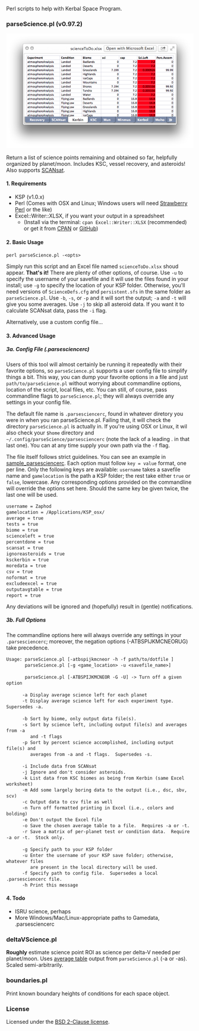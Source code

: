 Perl scripts to help with Kerbal Space Program.


### parseScience.pl (v0.97.2)
![Kerbin science](./img/kerbin.png)

Return a list of science points remaining and obtained so far, helpfully organized by planet/moon. Includes KSC, vessel recovery, and asteroids!  Also supports [SCANsat](https://github.com/S-C-A-N/SCANsat).

#### 1. Requirements
- KSP (v1.0.x)
- Perl (Comes with OSX and Linux; Windows users will need [Strawberry Perl](http://strawberryperl.com/) or the like)
- Excel::Writer::XLSX, if you want your output in a spreadsheet
    -  (Install via the terminal: `cpan Excel::Writer::XLSX` (recommended) or get it from [CPAN](http://search.cpan.org/~jmcnamara/Excel-Writer-XLSX-0.78/lib/Excel/Writer/XLSX.pm) or [GitHub](https://github.com/jmcnamara/excel-writer-xlsx))

#### 2. Basic Usage
````shell
perl parseScience.pl -<opts>
````

Simply run this script and an Excel file named `scienceToDo.xlsx` shoud appear.  **That's it!**  There are plenty of other options, of course.  Use `-u` to specify the username of your savefile and it will use the files found in your install; use `-g` to specify the location of your KSP folder.  Otherwise, you'll need versions of `ScienceDefs.cfg` and `persistent.sfs` in the same folder as `parseScience.pl`.  Use `-b`, `-s`, or `-p` and it will sort the output; `-a` and `-t` will give you some averages.  Use `-j` to skip all asteroid data.  If you want it to calculate SCANsat data, pass the `-i` flag.

Alternatively, use a custom config file...

#### 3. Advanced Usage
##### 3a. Config File (.parsesciencerc)
Users of this tool will almost certainly be running it repeatedly with their favorite options, so `parseScience.pl` supports a user config file to simplify things a bit.  This way, you can dump your favorite options in a file and just `path/to/parseScience.pl` without worrying about commandline options, location of the script, local files, etc.  You can still, of course, pass commandline flags to `parseScience.pl`; they will always override any settings in your config file.

The default file name is `.parsesciencerc`, found in whatever diretory you were in when you ran parseScience.pl.  Failing that, it will check the directory `parseScience.pl` is actually in.  If you're using OSX or Linux, it wil also check your `$home` directory and `~/.config/parseScience/parsesciencerc` (note the lack of a leading . in that last one).  You can at any time supply your own path via the `-f` flag.

The file itself follows strict guidelines.  You can see an example in [sample_parsesciencerc](./sample_parsesciencerc).  Each option must follow `key = value` format, one per line.  Only the following keys are available: `username` takes a savefile name and `gamelocation` is the path a KSP folder; the rest take either `true` or `false`, lowercase.  Any corresponding options provided on the commandline will override the options set here.  Should the same key be given twice, the last one will be used.

````shell
username = Zaphod
gamelocation = /Applications/KSP_osx/
average = true
tests = true
biome = true
scienceleft = true
percentdone = true
scansat = true
ignoreasteroids = true
ksckerbin = true
moredata = true
csv = true
noformat = true
excludeexcel = true
outputavgtable = true
report = true
````
Any deviations will be ignored and (hopefully) result in (gentle) notifications.

##### 3b. Full Options
The commandline options here will always override any settings in your `.parsesciencerc`; moreover, the negation options (-ATBSPIJKMCNEORUG) take precedence.
````
Usage: parseScience.pl [-atbspijkmcneor -h -f path/to/dotfile ]
       parseScience.pl [-g <game_location> -u <savefile_name>]

       parseScience.pl [-ATBSPIJKMCNEOR -G -U] -> Turn off a given option

      -a Display average science left for each planet
      -t Display average science left for each experiment type.  Supersedes -a.

      -b Sort by biome, only output data file(s).
      -s Sort by science left, including output file(s) and averages from -a
         and -t flags
      -p Sort by percent science accomplished, including output file(s) and
         averages from -a and -t flags.  Supersedes -s.

      -i Include data from SCANsat
      -j Ignore and don't consider asteroids.
      -k List data from KSC biomes as being from Kerbin (same Excel worksheet)
      -m Add some largely boring data to the output (i.e., dsc, sbv, scv)
      -c Output data to csv file as well
      -n Turn off formatted printing in Excel (i.e., colors and bolding)
      -e Don't output the Excel file
      -o Save the chosen average table to a file.  Requires -a or -t.
      -r Save a matrix of per-planet test or condition data.  Require -a or -t.  Stock only.

      -g Specify path to your KSP folder
      -u Enter the username of your KSP save folder; otherwise, whatever files
         are present in the local directory will be used.
      -f Specify path to config file.  Supersedes a local .parsesciencerc file.
      -h Print this message
````

#### 4. Todo
- ISRU science, perhaps
- More Windows/Mac/Linux-appropriate paths to Gamedata, .parsesciencerc

### deltaVScience.pl
**Roughly** estimate science point ROI as science per delta-V needed per planet/moon.  Uses [average table](./average_table.txt) output from `parseScience.pl` (-a or -as).  Scaled semi-arbitrarily.

### boundaries.pl
Print known boundary heights of conditions for each space object.

### License
Licensed under the [BSD 2-Clause license](./LICENSE).
